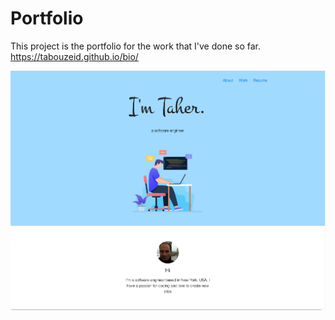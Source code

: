 # Portfolio

This project is the portfolio for the work that I've done so far.
https://tabouzeid.github.io/bio/

![AppScreenshot](./public/assets/img/app_screenshot.png)
